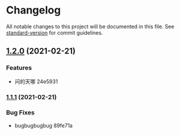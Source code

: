 # Changelog

All notable changes to this project will be documented in this file. See [standard-version](https://github.com/conventional-changelog/standard-version) for commit guidelines.

## [1.2.0](///compare/v1.1.1...v1.2.0) (2021-02-21)


### Features

* 问的天哪 24e5931

### [1.1.1](///compare/v1.1.0...v1.1.1) (2021-02-21)


### Bug Fixes

* bugbugbugbug 89fe71a

